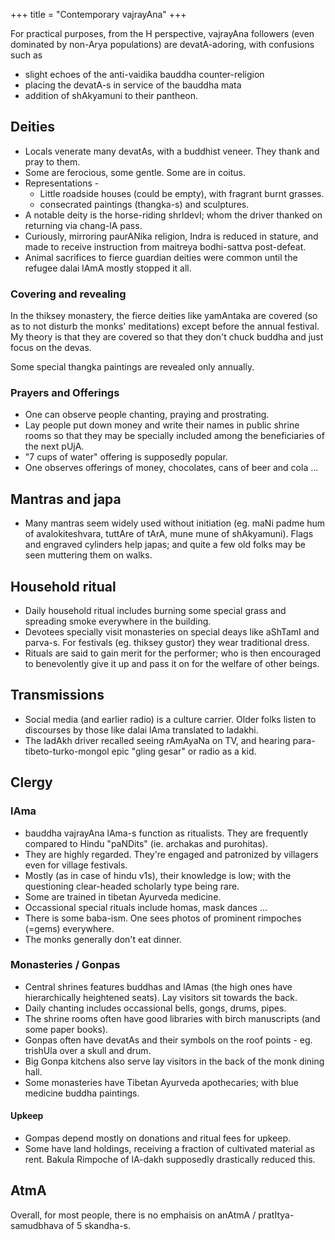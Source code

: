+++
title = "Contemporary vajrayAna"
+++

For practical purposes, from the H perspective, vajrayAna followers (even dominated by non-Arya populations) are devatA-adoring, with confusions such as 

- slight echoes of the anti-vaidika bauddha counter-religion
- placing the devatA-s in service of the bauddha mata
- addition of shAkyamuni to their pantheon. 

## Deities

- Locals venerate many devatAs, with a buddhist veneer. They thank and pray to them.
- Some are ferocious, some gentle. Some are in coitus.
- Representations - 
  - Little roadside houses (could be empty), with fragrant burnt grasses.
  - consecrated paintings (thangka-s) and sculptures.
- A notable deity is the horse-riding shrIdevI; whom the driver thanked on returning via chang-lA pass.
- Curiously, mirroring paurANika religion, Indra is reduced in stature, and made to receive instruction from maitreya bodhi-sattva post-defeat.
- Animal sacrifices to fierce guardian deities were common until the refugee dalai lAmA mostly stopped it all.


### Covering and revealing
In the thiksey monastery, the fierce deities like yamAntaka are covered (so as to not disturb the monks' meditations) except before the annual festival. My theory is that they are covered so that they don't chuck buddha and just focus on the devas.

Some special thangka paintings are revealed only annually.

### Prayers and Offerings
- One can observe people chanting, praying and prostrating.
- Lay people put down money and write their names in public shrine rooms so that they may be specially included among the beneficiaries of the next pUjA.
- "7 cups of water" offering is supposedly popular.
- One observes offerings of money, chocolates, cans of beer and cola ...

## Mantras and japa
- Many mantras seem widely used without initiation (eg. maNi padme hum of avalokiteshvara, tuttAre of tArA, mune mune of shAkyamuni). Flags and engraved cylinders help japas; and quite a few old folks may be seen muttering them on walks.

## Household ritual
- Daily household ritual includes burning some special grass and spreading smoke everywhere in the building.
- Devotees specially visit monasteries on special deays like aShTamI and parva-s. For festivals (eg. thiksey gustor) they wear traditional dress.
- Rituals are said to gain merit for the performer; who is then encouraged to benevolently give it up and pass it on for the welfare of other beings.

## Transmissions
- Social media (and earlier radio) is a culture carrier. Older folks listen to discourses by those like dalai lAma translated to ladakhi. 
- The ladAkh driver recalled seeing rAmAyaNa on TV, and hearing para-tibeto-turko-mongol epic "gling gesar" or radio as a kid.


## Clergy
### lAma
- bauddha vajrayAna lAma-s function as ritualists. They are frequently compared to Hindu "paNDits" (ie. archakas and purohitas).
- They are highly regarded. They're engaged and patronized by villagers even for village festivals. 
- Mostly (as in case of hindu v1s), their knowledge is low; with the questioning clear-headed scholarly type being rare.
- Some are trained in tibetan Ayurveda medicine.
- Occassional special rituals include homas, mask dances ...
- There is some baba-ism. One sees photos of prominent rimpoches (=gems) everywhere.
- The monks generally don't eat dinner.

### Monasteries / Gonpas
- Central shrines features buddhas and lAmas (the high ones have hierarchically heightened seats). Lay visitors sit towards the back.
- Daily chanting includes occassional bells, gongs, drums, pipes.
- The shrine rooms often have good libraries with birch manuscripts (and some paper books).
- Gonpas often have devatAs and their symbols on the roof points - eg. trishUla over a skull and drum.
- Big Gonpa kitchens also serve lay visitors in the back of the monk dining hall.
- Some monasteries have Tibetan Ayurveda apothecaries; with blue medicine buddha paintings.

#### Upkeep
- Gompas depend mostly on donations and ritual fees for upkeep.
- Some have land holdings, receiving a fraction of cultivated material as rent. Bakula Rimpoche of lA-dakh supposedly drastically reduced this.


## AtmA
Overall, for most people, there is no emphaisis on anAtmA / pratItya-samudbhava of 5 skandha-s. 